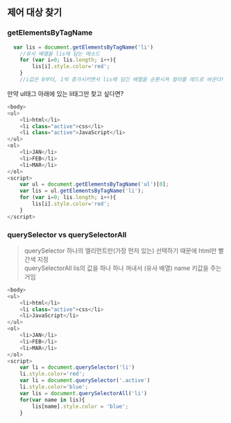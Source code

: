 ## 제어 대상 찾기 
### getElementsByTagName
```javascript
  var lis = document.getElementsByTagName('li')
    //유사 배열을 lis에 담는 메소드
    for (var i=0; lis.length; i++){
        lis[i].style.color='red';
    }
    //i값은 0부터, 1씩 증가시키면서 lis에 담긴 배열을 순환시켜 컬러를 레드로 바꾼다!
 ```
 만약 ul태그 아래에 있는 li태그만 찾고 싶다면?
    
```javascript
<body>
<ul>
    <li>html</li>
    <li class="active">css</li>
    <li class="active">JavaScript</li>
</ul>
<ol>
    <li>JAN</li>
    <li>FEB</li>
    <li>MAR</li>
</ol>
<script>
    var ul = document.getElementsByTagName('ul')[0];
    var lis = ul.getElementsByTagName('li');
    for (var i=0; lis.length; i++){
        lis[i].style.color='red';
    }
</script>
```
### querySelector vs querySelectorAll 
> querySelector 하나의 엘리먼트만(가장 먼저 있는) 선택하기 때문에 html만 빨간색 지정<br>
  querySelectorAll lis의 값을 하나 하나 꺼내서 (유사 배열) name 키값을 주는거임
```javascript
<body>
<ul>
    <li>html</li>
    <li class="active">css</li>
    <li>JavaScript</li>
</ul>
<ol>
    <li>JAN</li>
    <li>FEB</li>
    <li>MAR</li>
</ol>
<script>
    var li = document.querySelector('li')
    li.style.color='red';
    var li = document.querySelector('.active')
    li.style.color='blue';
    var lis = document.querySelectorAll('li')
    for(var name in lis){
        lis[name].style.color = 'blue';
    }
```

